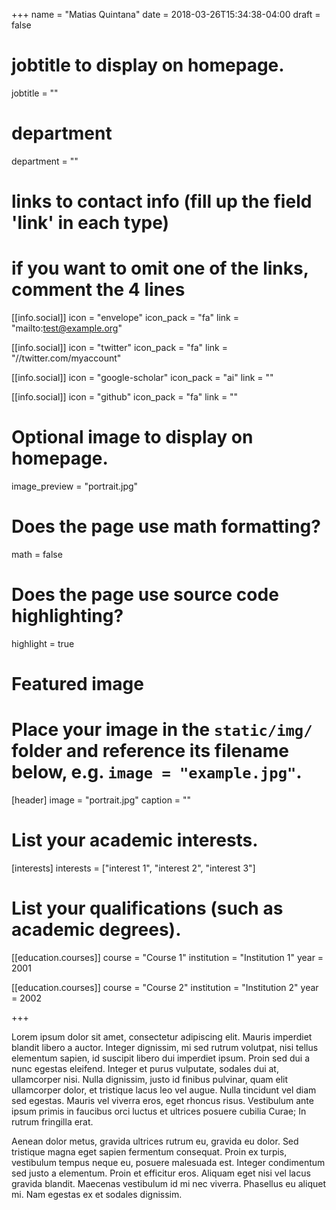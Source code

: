 +++
name = "Matias Quintana"
date = 2018-03-26T15:34:38-04:00
draft = false

# jobtitle to display on homepage.
jobtitle = ""

# department
department = ""

# links to contact info (fill up the field 'link' in each type)
# if you want to omit one of the links, comment the 4 lines
[[info.social]]
  icon = "envelope"
  icon_pack = "fa"
  link = "mailto:test@example.org"

[[info.social]]
  icon = "twitter"
  icon_pack = "fa"
  link = "//twitter.com/myaccount"

[[info.social]]
  icon = "google-scholar"
  icon_pack = "ai"
  link = ""

[[info.social]]
  icon = "github"
  icon_pack = "fa"
  link = ""

# Optional image to display on homepage.
image_preview = "portrait.jpg"

# Does the  page use math formatting?
math = false

# Does the page use source code highlighting?
highlight = true

# Featured image
# Place your image in the `static/img/` folder and reference its filename below, e.g. `image = "example.jpg"`.
[header]
image = "portrait.jpg"
caption = ""

# List your academic interests.
[interests]
  interests = ["interest 1", "interest 2", "interest 3"]

# List your qualifications (such as academic degrees).
[[education.courses]]
  course = "Course 1"
  institution = "Institution 1"
  year = 2001

[[education.courses]]
  course = "Course 2"
  institution = "Institution 2"
  year = 2002

+++

Lorem ipsum dolor sit amet, consectetur adipiscing elit. Mauris imperdiet blandit libero a auctor. Integer dignissim, mi sed rutrum volutpat, nisi tellus elementum sapien, id suscipit libero dui imperdiet ipsum. Proin sed dui a nunc egestas eleifend. Integer et purus vulputate, sodales dui at, ullamcorper nisi. Nulla dignissim, justo id finibus pulvinar, quam elit ullamcorper dolor, et tristique lacus leo vel augue. Nulla tincidunt vel diam sed egestas. Mauris vel viverra eros, eget rhoncus risus. Vestibulum ante ipsum primis in faucibus orci luctus et ultrices posuere cubilia Curae; In rutrum fringilla erat.

Aenean dolor metus, gravida ultrices rutrum eu, gravida eu dolor. Sed tristique magna eget sapien fermentum consequat. Proin ex turpis, vestibulum tempus neque eu, posuere malesuada est. Integer condimentum sed justo a elementum. Proin et efficitur eros. Aliquam eget nisi vel lacus gravida blandit. Maecenas vestibulum id mi nec viverra. Phasellus eu aliquet mi. Nam egestas ex et sodales dignissim.
